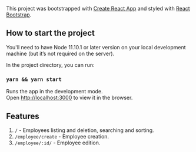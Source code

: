 This project was bootstrapped with [Create React App](https://github.com/facebook/create-react-app) and styled with [React Bootstrap](https://github.com/react-bootstrap/react-bootstrap).

## How to start the project

You'll need to have Node 11.10.1 or later version on your local development machine (but it’s not required on the server).

In the project directory, you can run:

### `yarn && yarn start`

Runs the app in the development mode.<br />
Open [http://localhost:3000](http://localhost:3000) to view it in the browser.

## Features

 1. `/` - Employees listing and deletion, searching and sorting.
 1. `/employee/create` - Employee creation.
 1. `/employee/:id/` - Employee edition.
